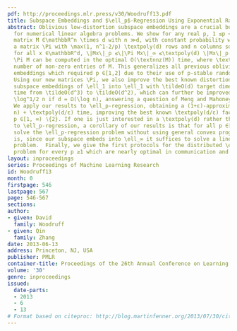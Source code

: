 ```yaml
---
pdf: http://proceedings.mlr.press/v30/Woodruff13.pdf
title: Subspace Embeddings and $\ell_p$-Regression Using Exponential Random Variables
abstract: Oblivious low-distortion subspace embeddings are a crucial building block
  for numerical linear algebra problems. We show for any real p, 1 ≤p < ∞, given a
  matrix M ∈\mathbbR^n \times d with n ≫d, with constant probability we can choose
  a matrix \Pi with \max(1, n^1-2/p) \textpoly(d) rows and n columns so that simultaneously
  for all x ∈\mathbbR^d, \|Mx\|_p ≤\|\Pi Mx\|_∞ ≤\textpoly(d) \|Mx\|_p. Importantly,
  \Pi M can be computed in the optimal O(\textnnz(M)) time, where \textnnz(M) is the
  number of non-zero entries of M. This generalizes all previous oblivious subspace
  embeddings which required p ∈[1,2] due to their use of p-stable random variables.
  Using our new matrices \Pi, we also improve the best known distortion of oblivious
  subspace embeddings of \ell_1 into \ell_1 with \tildeO(d) target dimension in O(\textnnz(M))
  time from \tildeO(d^3) to \tildeO(d^2), which can further be improved to \tildeO(d^3/2)
  \log^1/2 n if d = Ω(\log n), answering a question of Meng and Mahoney (STOC, 2013).
  We apply our results to \ell_p-regression, obtaining a (1+ε)-approximation in O(\textnnz(M)\log
  n) + \textpoly(d/ε) time, improving the best known \textpoly(d/ε) factors for every
  p ∈[1, ∞) ∖{2}. If one is just interested in a \textpoly(d) rather than a (1+ε)-approximation
  to \ell_p-regression, a corollary of our results is that for all p ∈[1, ∞) we can
  solve the \ell_p-regression problem without using general convex programming, that
  is, since our subspace embeds into \ell_∞ it suffices to solve a linear programming
  problem.  Finally, we give the first protocols for the distributed \ell_p-regression
  problem for every p ≥1 which are nearly optimal in communication and computation.
layout: inproceedings
series: Proceedings of Machine Learning Research
id: Woodruff13
month: 0
firstpage: 546
lastpage: 567
page: 546-567
sections: 
author:
- given: David
  family: Woodruff
- given: Qin
  family: Zhang
date: 2013-06-13
address: Princeton, NJ, USA
publisher: PMLR
container-title: Proceedings of the 26th Annual Conference on Learning Theory
volume: '30'
genre: inproceedings
issued:
  date-parts:
  - 2013
  - 6
  - 13
# Format based on citeproc: http://blog.martinfenner.org/2013/07/30/citeproc-yaml-for-bibliographies/
---
```

